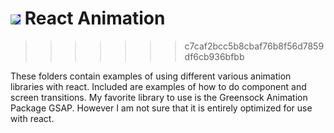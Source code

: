  
 

# <img src="https://jimhortons.com/images/react.png" style="background:blue"> React Animation
>>>>>>> c7caf2bcc5b8cbaf76b8f56d7859df6cb936bfbb

These folders contain examples of using different various animation libraries with react. Included are examples of how to do component and screen transitions. My favorite library to use is the Greensock Animation Package GSAP. However I am not sure that it is entirely optimized for use with react.




 
